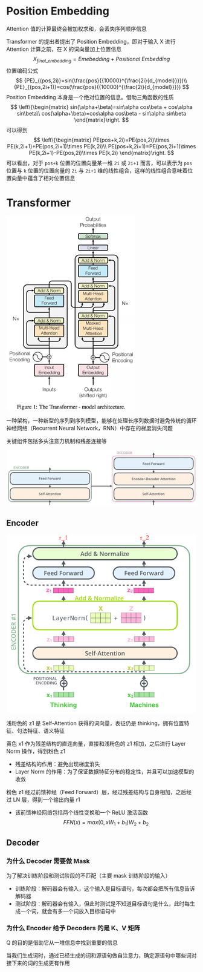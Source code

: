 # Position Embedding

Attention 值的计算最终会被加权求和，会丢失序列顺序信息

Transformer 的提出者提出了 Position Embedding，即对于输入 X 进行 Attention 计算之前，在 X 的词向量加上位置信息
$$
X_{final\_embedding}=Emebedding+Positional\ Embedding
$$
位置编码公式
$$
{PE}_{(pos,2i)}=sin(\frac{pos}{{10000}^{\frac{2i}{d_{model}}}})\\
{PE}_{(pos,2i+1)}=cos(\frac{pos}{{10000}^{\frac{2i}{d_{model}}}})
$$
Position Embedding 本身是一个绝对位置的信息。借助三角函数的性质
$$
\left\{\begin{matrix}
sin(\alpha+\beta)=sin\alpha cos\beta + cos\alpha sin\beta\\
cos(\alpha+\beta)=cos\alpha cos\beta - sin\alpha sin\beta
\end{matrix}\right.
$$
可以得到
$$
\left\{\begin{matrix}
PE(pos+k,2i)=PE(pos,2i)\times PE(k,2i+1)+PE(pos,2i+1)\times PE(k,2i)\\
PE(pos+k,2i+1)=PE(pos,2i+1)\times PE(k,2i+1)-PE(pos,2i)\times PE(k,2i)
\end{matrix}\right.
$$
可以看出，对于 `pos+k` 位置的位置向量某一维 `2i` 或 `2i+1` 而言，可以表示为 `pos` 位置与 `k` 位置的位置向量的 `2i` 与 `2i+1` 维的线性组合，这样的线性组合意味着位置向量中蕴含了相对位置信息



# Transformer

<img src="./images/tf-整体框架.jpg" alt="img" style="zoom:50%;" />

一种架构，一种新型的序列到序列模型，能够在处理长序列数据时避免传统的循环神经网络（Recurrent Neural Network，RNN）中存在的梯度消失问题

关键组件包括多头注意力机制和残差连接等

![img](./images/ed-细分.jpg)

## Encoder

![img](./images/encoder-详细图.png)

浅粉色的 z1 是 Self-Attention 获得的词向量，表征仍是 thinking，拥有位置特征、句法特征、语义特征

黄色 x1 作为残差结构的直连向量，直接和浅粉色的 z1 相加，之后进行 Layer Norm 操作，得到粉色 z1

- 残差结构的作用：避免出现梯度消失
- Layer Norm 的作用：为了保证数据特征分布的稳定性，并且可以加速模型的收敛

粉色 z1 经过前馈神经（Feed Forward）层，经过残差结构与自身相加，之后经过 LN 层，得到一个输出向量 r1

- 该前馈神经网络包括两个线性变换和一个 ReLU 激活函数
  $$
  FFN(x)=max(0,xW_1+b_1)W_2+b_2
  $$

## Decoder

### 为什么 Decoder 需要做 Mask

为了解决训练阶段和测试阶段的不匹配（主要 mask 训练阶段的输入）

- 训练阶段：解码器会有输入，这个输入是目标语句，每次都会把所有信息告诉解码器
- 测试阶段：解码器会有输入，但此时测试是不知道目标语句是什么，此时每生成一个词，就会有多一个词放入目标语句中

### 为什么 Encoder 给予 Decoders 的是 K、V 矩阵

Q 的目的是借助它从一堆信息中找到重要的信息

当我们生成词时，通过已经生成的词和源语句做自注意力，确定源语句中哪些词对接下来的词的生成更有作用

